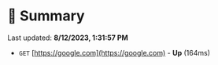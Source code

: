 # 📖 Summary
Last updated: **8/12/2023, 1:31:57 PM**

- `GET` [https://google.com](https://google.com) - **Up** (164ms)
